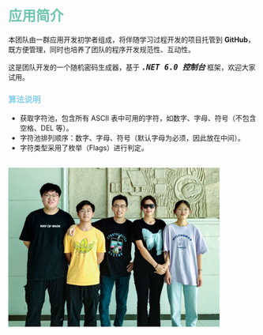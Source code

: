 # **<font color=#70C6B0>应用简介</font>**

本团队由一群应用开发初学者组成，将伴随学习过程开发的项目托管到 **GitHub**，既方便管理，同时也培养了团队的程序开发规范性、互动性。

这是团队开发的一个随机密码生成器，基于 **_<font size=4>`.NET 6.0 控制台`</font>_** 框架，欢迎大家试用。

### **<font color=#87CEEB>算法说明</font>**

- 获取字符池，包含所有 ASCII 表中可用的字符，如数字、字母、符号（不包含空格、DEL 等）。
- 字符池排列顺序：数字、字母、符号（默认字母为必须，因此放在中间）。
- 字符类型采用了枚举（Flags）进行判定。
  <br></br>

<img src="./TeamMembers/团队成员.jpg" title="团队成员" alt="我和团队成员" style="width:85%">

